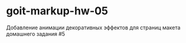 # goit-markup-hw-05

Добавление анимации декоративных эффектов для страниц макета домашнего задания #5
